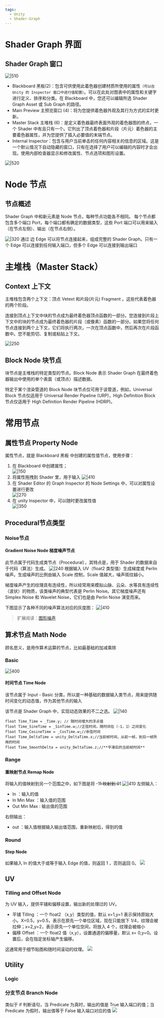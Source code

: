 ```yaml
---
tags:
  - Unity
  - Shader-Graph
---
```

# Shader Graph 界面

## Shader Graph 窗口

![|510](https://gitee.com/chutianshu1981/AwesomeUnityTutorial/raw/main/imgs/CC_Shad_SG_2_2.jpg)

- Blackboard 黑板(2)：包含可供使用此着色器创建材质所使用的属性`（可以在 Unity 的 Inspector 窗口中进行值配置）`。可以在此处对图表中的属性和关键字进行定义、排序和分类。在 Blackboard 中，您还可以编辑所选 Shader Graph Asset 或 Sub Graph 的路径。
- Main Preview 主预览窗口 (4)：将为您提供着色器外观及其行为方式的实时更新。
- Master Stack 主堆栈 (6)：是定义着色器最终表面外观的着色器图的终点，一个 Shader 中有且只有一个。它列出了顶点着色器和片段（片元）着色器的主要着色器属性，并为您提供了插入必要值的末端节点。
- Internal Inspector：包含与用户当前单击的任何内容相关的信息的区域。这是一个默认情况下自动隐藏的窗口，只有在选择了用户可以编辑的内容时才会出现。使用内部检查器显示和修改属性、节点选项和图形设置。

![|520](https://gitee.com/chutianshu1981/AwesomeUnityTutorial/raw/main/imgs/SG_Inspector.png)

# Node 节点

## 节点概述

Shader Graph 中和新元素是 Node 节点，每种节点功能各不相同。
每个节点都包含多个端口 Port，每个端口都有确定的数据类型，这些 Port 端口可以用来输入（在节点左侧）、输出（在节点右侧）。

![|320](https://gitee.com/chutianshu1981/AwesomeUnityTutorial/raw/main/imgs/mult_node.png)
通过 边 Edge 可以将节点连接起来，组成完整的 Shader Graph。只有一个 Edge 可以连接到任何输入端口，但多个 Edge 可以连接到输出端口

# 主堆栈（Master Stack）

## Context 上下文

主堆栈包含两个上下文：顶点 Vetext 和片段(片元) Fragment 。这些代表着色器的两个阶段。

连接到顶点上下文中块的节点成为最终着色器顶点函数的一部分。您连接到片段上下文中的块的节点成为最终着色器的片段（或像素）函数的一部分。如果您将任何节点连接到两个上下文，它们将执行两次，一次在顶点函数中，然后再次在片段函数中。您不能剪切、复制或粘贴上下文。

![|250](https://gitee.com/chutianshu1981/AwesomeUnityTutorial/raw/main/imgs/MasterStack_Empty.png)

## Block Node 块节点

块节点是主堆栈的特定类型的节点。Block Node 表示 Shader Graph 在最终着色器输出中使用的单个表面（或顶点）描述数据。

特定于某个渲染管道的 Block Node 块节点仅可用于该管道，例如，Universal Block 节点仅适用于 Universal Render Pipeline (URP)，High Definition Block 节点仅适用于 High Definition Render Pipeline (HDRP)。

# 常用节点

## 属性节点 Property Node

属性节点，就是 Blackboard 黑板 中创建的属性值节点，使用步骤：
1. 在 Blackboard 中创建属性；  
    ![|150](https://gitee.com/chutianshu1981/AwesomeUnityTutorial/raw/main/imgs/propertyNode01.png)
2. 将属性拖拽到 Shader 里，用于输入
    ![|410](https://gitee.com/chutianshu1981/AwesomeUnityTutorial/raw/main/imgs/propertyNode03.png)
3. 在 Shader Editor 的 Graph Inspector 的 Node Settings 中，可以对属性设置进行更改  
    ![|270](https://gitee.com/chutianshu1981/AwesomeUnityTutorial/raw/main/imgs/propertyNode02.png)
4. 在 unity Inspector 中，可以随时更改属性值  
    ![|350](https://gitee.com/chutianshu1981/AwesomeUnityTutorial/raw/main/imgs/propertyNode04.png)

## Procedural节点类型

### Noise节点 

#### Gradient Noise Node 梯度噪声节点

此节点属于代码生成类节点（Procedural），其特点是，用于 Shader 的数据来自于代码（算法）生成。
![|240](https://gitee.com/chutianshu1981/AwesomeUnityTutorial/raw/main/imgs/sg_g_noise_node.png)
根据输入 UV（float2 类型值）生成梯度或 Perlin 噪声。生成噪声的比例由输入 Scale 控制，Scale 值越大，噪声斑纹越小。

梯度噪声产生的纹理具有连续性，所以经常用来模拟山脉、云朵、水等具有连续性（波状）的物质，该类噪声的典型代表是 Perlin Noise。其它梯度噪声还有 Simplex Noise 和 Wavelet Noise，它们也是由 Perlin Noise 演变而来。

下图显示了各种不同的噪声算法对应的灰度图：
![|410](https://gitee.com/chutianshu1981/AwesomeUnityTutorial/raw/main/imgs/noise3.jpg)

> 扩展阅读：[图形噪声](https://gitee.com/link?target=https%3A%2F%2Fhuailiang.github.io%2Fblog%2F2021%2Fnoise%2F)

## 算术节点 Math Node

顾名思义，是用作算术运算的节点，比如最基础的加减乘除
### Basic


![|400](https://gitee.com/chutianshu1981/AwesomeUnityTutorial/raw/main/imgs/mathnode.png)

#### 时间节点 Time Node

该节点属于 Input - Basic 分类，所以是一种基础的数据输入类节点，用来提供随时间变化的动态值，作为其他节点的输入

该节点是 Shader Graph 中，实现动态效果的不二之选。
![|140](https://gitee.com/chutianshu1981/AwesomeUnityTutorial/raw/main/imgs/sg_time_node.png)
```CSharp
float Time_Time = _Time.y; // 随时间增大的浮点值
float Time_SineTime = _SinTime.w;//正弦时间，随时间在（-1，1）之间变化
float Time_CosineTime = _CosTime.w;//余弦时间
float Time_DeltaTime = unity_DeltaTime.x;//当前帧时间，从前一帧，到后一帧所用的时间
float Time_SmoothDelta = unity_DeltaTime.z;//**平滑后的当前帧时间**
```

### Range

#### 重映射节点 Remap Node

将输入的值映射到另一个范围之中，如下图是将 -1~~1 映射到 0~~1
![|410](https://gitee.com/chutianshu1981/AwesomeUnityTutorial/raw/main/imgs/sg_remap_node.png)
左侧输入：
- In ：输入的值
- In Min Max ：输入值的范围
- Out Min Max : 输出值的范围

右侧输出：
- out ：输入值根据输入输出值范围，重新映射后，得到的值

### Round

#### Step Node

如果输入 In 的值大于或等于输入 Edge 的值，则返回 1 ，否则返回 0。
![](https://gitee.com/chutianshu1981/AwesomeUnityTutorial/raw/main/imgs/sg_step_node.png)

## UV

### Tilling and Offset Node

为 UV 输入，提供平铺和偏移设置，输出新的处理过的 UV。
- 平铺 Tilling ：一个 float2 （x,y）类型的值，默认 x=1,y=1 表示保持原始大小。X=0.5，y=0.5，表示在原先一个单位区域，现在只能放下 1/4，纹理会被拉伸；x=2,y=2，表示原先一个单位空间，将放入 4 个，纹理会被缩小
- 偏移 Offset ：一个 float2 值（x,y），设置通道的偏移量，默认 x= 0,y=0。设置后，会在指定坐标轴产生偏移。

这通常用于细节贴图和随时间滚动的纹理。
![](https://gitee.com/chutianshu1981/AwesomeUnityTutorial/raw/main/imgs/sg_T&O_node.png)

## Utility

### Logic

### 分支节点 Branch Node

类似于 if 判断语句，当 Predicate 为真时，输出的值是 True 输入端口的值；当 Predicate 为假时，输出值等于 False 输入端口对应的值
![](https://gitee.com/chutianshu1981/AwesomeUnityTutorial/raw/main/imgs/sg_Branch_Node.png)